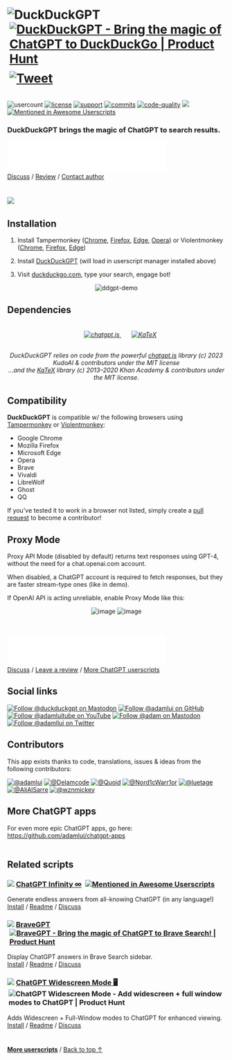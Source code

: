 <h1>
  <picture>
    <source media="(prefers-color-scheme: dark)" srcset="https://media.duckduckgpt.com/images/ddgpt-logo-dark-mode-371x65.png">
    <img alt="DuckDuckGPT" src="https://media.duckduckgpt.com/images/ddgpt-logo-light-mode-371x65.png">
  </picture>
<a href="https://www.producthunt.com/posts/duckduckgpt?utm_source=badge-featured&utm_medium=badge&utm_souce=badge-duckduckgpt" target="_blank"><img src="https://api.producthunt.com/widgets/embed-image/v1/featured.svg?post_id=379261&theme=light" alt="DuckDuckGPT - Bring&#0032;the&#0032;magic&#0032;of&#0032;ChatGPT&#0032;to&#0032;DuckDuckGo | Product Hunt" style="width: 156px; height: 34px; margin:0 0 11px 5px;" width="156" height="34" /></a>
  <a href="https://twitter.com/intent/tweet?text=Want%20%23ChatGPT%20answers%20right%20alongside%20DuckDuckGo%20results%3F%20This%20%23userscript%20does%20just%20that%21&url=https://duckduckgpt.com&hashtags=greasemonkey,javascript,ai"><img alt="Tweet" style="margin:0 0 14px 5px;" src="https://img.shields.io/twitter/url/http/shields.io.svg?style=social"></a>
</h1>

![usercount](https://img.shields.io/greasyfork/dt/459849?label=Users)
[![license](https://img.shields.io/badge/License-MIT-green.svg)](../LICENSE.md)
[![support](https://img.shields.io/badge/Support-Chrome/Firefox/Edge/Opera/Brave/Vivaldi/LibreWolf/Ghost/QQ-989898.svg)](#compatibility)
[![commits](https://img.shields.io/github/commit-activity/w/kudoai/duckduckgpt?label=Commits)](https://github.com/kudoai/duckduckgpt/commits/main)
[![code-quality](https://img.shields.io/codefactor/grade/github/kudoai/duckduckgpt?label=Code%20Quality)](https://www.codefactor.io/repository/github/kudoai/duckduckgpt)
<a alt="chatgpt.js" href="https://chatgpt.js.org"><img height=20 src="https://i.imgur.com/AwQqCmB.png"></a>
[![Mentioned in Awesome Userscripts](https://awesome.re/mentioned-badge.svg)](https://github.com/awesome-scripts/awesome-userscripts#duckduckgo)

<h3><b>DuckDuckGPT</b> brings the magic of ChatGPT to search results.</h3>

<a href="https://greasyfork.org/scripts/459849-duckduckgpt"><img alt="Install this script" src="https://github.com/adamlui/userscripts/raw/master/media/images/buttons/install-button.svg"></a><a href="#installation"><img alt="How to install" title="How to install" src="https://github.com/adamlui/userscripts/raw/master/media/images/buttons/help-button.svg"></a>
<br>
[Discuss](https://github.duckduckgpt.com/discussions) /
[Review](https://duckduckgpt.com/userscript/review) /
[Contact author](https://github.com/adamlui)

#

<img src="https://i.imgur.com/emsmP6p.png">

## Installation

1. Install Tampermonkey ([Chrome](https://chrome.google.com/webstore/detail/tampermonkey/dhdgffkkebhmkfjojejmpbldmpobfkfo), [Firefox](https://addons.mozilla.org/firefox/addon/tampermonkey/), [Edge](https://microsoftedge.microsoft.com/addons/detail/tampermonkey/iikmkjmpaadaobahmlepeloendndfphd), [Opera](https://addons.opera.com/extensions/details/tampermonkey-beta/)) or Violentmonkey ([Chrome](https://chrome.google.com/webstore/detail/violent-monkey/jinjaccalgkegednnccohejagnlnfdag), [Firefox](https://addons.mozilla.org/firefox/addon/violentmonkey/), [Edge](https://microsoftedge.microsoft.com/addons/detail/violentmonkey/eeagobfjdenkkddmbclomhiblgggliao))

2. Install [DuckDuckGPT](https://greasyfork.org/scripts/459849-duckduckgpt) (will load in userscript manager installed above)

3. Visit [duckduckgo.com](https://duckduckgo.com), type your search, engage bot!

<div align="center">

![ddgpt-demo](https://user-images.githubusercontent.com/10906554/220238659-9b59de4f-31d0-468a-a41d-528ac924732f.gif)
  
</div>

## Dependencies

<h6>
<div align="center">
<br />

<a href="https://chatgpt.js.org">
<picture>
    <source media="(prefers-color-scheme: dark)" srcset="https://raw.githubusercontent.com/chatgptjs/chatgpt.js/main/media/images/chatgpt.js-logo-dark-mode-5995x619.png">
    <img width=455 alt="chatgpt.js" style="margin: 0 0 -13px 18px" src="https://raw.githubusercontent.com/chatgptjs/chatgpt.js/main/media/images/chatgpt.js-logo-light-mode-5995x619.png">
</picture></a>
<a href="https://katex.org">
    <img width=175 alt="KaTeX" style="margin: 0 0 -13px 24px" src="https://i.imgur.com/3FBdSCi.png">
</a>
<br /><br />

DuckDuckGPT relies on code from the powerful [chatgpt.js](https://github.com/chatgptjs/chatgpt.js) library (c) 2023 KudoAI & contributors under the MIT license
<br>...and the [KaTeX](https://github.com/KaTeX/KaTeX) library (c) 2013–2020 Khan Academy & contributors under the MIT license.

</div>
</h6>

## Compatibility 

**DuckDuckGPT** is compatible w/ the following browsers using [Tampermonkey](https://www.tampermonkey.net/) or [Violentmonkey](https://violentmonkey.github.io/):

- Google Chrome
- Mozilla Firefox
- Microsoft Edge
- Opera
- Brave
- Vivaldi
- LibreWolf
- Ghost
- QQ

If you've tested it to work in a browser not listed, simply create a [pull request](https://github.duckduckgpt.com/pulls) to become a contributor!

## Proxy Mode

Proxy API Mode (disabled by default) returns text responses using GPT-4, without the need for a chat.openai.com account.

When disabled, a ChatGPT account is required to fetch responses, but they are faster stream-type ones (like in demo).

If OpenAI API is acting unreliable, enable Proxy Mode like this:

<div align='center'>

![image](https://user-images.githubusercontent.com/10906554/229062641-abff9d17-21cc-49b2-a98e-7793c231c4f2.png)
![image](https://user-images.githubusercontent.com/10906554/229728672-3fec6a2d-c4fe-4738-871d-56c1d97cb2c5.png)

</div>

<br>

<a href="https://greasyfork.org/scripts/459849-duckduckgpt"><img alt="Install this script" src="https://github.com/adamlui/userscripts/raw/master/media/images/buttons/install-button.svg"></a><a href="#installation"><img alt="How to install" title="How to install" src="https://github.com/adamlui/userscripts/raw/master/media/images/buttons/help-button.svg"></a>
<br>
[Discuss](https://github.duckduckgpt.com/discussions) /
[Leave a review](https://duckduckgpt.com/userscript/review) /
[More ChatGPT userscripts](https://github.com/adamlui/userscripts/tree/master/chatgpt)

## Social links

<a href="https://technodon.org/@duckduckgpt" target="_blank"><img align="bottom" src="https://img.shields.io/mastodon/follow/109876284007792895?domain=https%3A%2F%2Ftechnodon.org&style=social" alt="Follow @duckduckgpt on Mastodon" title="Mastodon"></a>
[![Follow @adamlui on GitHub](https://img.shields.io/github/followers/adamlui?label=Follow%20%40adamlui&style=social "GitHub")](https://github.com/adamlui)
[![Follow @adamluitube on YouTube](https://img.shields.io/youtube/channel/subscribers/UCgBMqK7SRL5R__3qM-YAcSg?label=Follow%20%40adamluitube&style=social)](https://www.youtube.com/AdamLuiTube?sub_confirmation=1)
<a href="https://elonsucks.org/@adam" target="_blank"><img align="bottom" src="https://img.shields.io/mastodon/follow/109387703022229926?domain=https%3A%2F%2Felonsucks.org&style=social" alt="Follow @adam on Mastodon" title="Mastodon">
[![Follow @adamllui on Twitter](https://img.shields.io/twitter/follow/adamllui?style=social)](https://twitter.com/adamllui)

## Contributors

This app exists thanks to code, translations, issues & ideas from the following contributors:

[![@adamlui](https://images.weserv.nl/?url=https://avatars.githubusercontent.com/u/10906554?first-contrib=2023.02.11&h=50&w=50&mask=circle&maxage=7d)](https://github.com/adamlui)
[![@Delamcode](https://images.weserv.nl/?url=https://avatars.githubusercontent.com/u/68170410?first-contrib=2023.02.19&h=50&w=50&mask=circle&maxage=7d)](https://github.com/Delamcode)
[![@Quoid](https://images.weserv.nl/?url=https://avatars.githubusercontent.com/u/7660254?first-contrib=2023.02.19&h=50&w=50&mask=circle&maxage=7d)](https://github.com/Quoid)
[![@Nord1cWarr1or](https://images.weserv.nl/?url=https://avatars.githubusercontent.com/u/47604048?first-contrib=2023.03.26&h=50&w=50&mask=circle&maxage=7d)](https://github.com/Nord1cWarr1or)
[![@luetage](https://images.weserv.nl/?url=https://avatars.githubusercontent.com/u/13988217?first-contrib=2023.04.21&h=50&w=50&mask=circle&maxage=7d)](https://github.com/luetage)
[![@AliAlSarre](https://images.weserv.nl/?url=https://avatars.githubusercontent.com/u/129722778?first-contrib=2023.05.23&h=50&w=50&mask=circle&maxage=7d)](https://github.com/AliAlSarre)
[![@wznmickey](https://images.weserv.nl/?url=https://avatars.githubusercontent.com/u/44784663?first-contrib=2023.05.26&h=50&w=50&mask=circle&maxage=7d)](https://github.com/wznmickey)

## More ChatGPT apps

For even more epic ChatGPT apps, go here: https://github.com/adamlui/chatgpt-apps
<br><br>

## Related scripts

### <picture><source media="(prefers-color-scheme: dark)" srcset="https://i.imgur.com/RduASbD.png"><img width=16 src="https://raw.githubusercontent.com/adamlui/chatgpt-userscripts/main/media/icons/openai-favicon64.png"></picture> [ChatGPT Infinity ∞](https://chatgptevo.com/infinity/github) <a href="https://github.com/awesome-scripts/awesome-userscripts#chatgpt"><img src="https://awesome.re/mentioned-badge.svg" alt="Mentioned in Awesome Userscripts" style="margin:0 0 -2px 4px"></a>

Generate endless answers from all-knowing ChatGPT (in any language!)
<br>[Install](https://greasyfork.org/scripts/465051-chatgpt-infinity) / 
[Readme](https://github.com/adamlui/chatgpt-infinity#readme) / 
[Discuss](https://chatgptevo.com/infinity/discussions)

### <img src="https://media.bravegpt.com/images/bravegpt-icon48.png" width=18> [BraveGPT](https://bravegpt.com/greasemonkey) <a href="https://www.producthunt.com/posts/bravegpt?utm_source=badge-featured&utm_medium=badge&utm_souce=badge-bravegpt" target="_blank"><img src="https://api.producthunt.com/widgets/embed-image/v1/featured.svg?post_id=385630&theme=light" alt="BraveGPT - Bring&#0032;the&#0032;magic&#0032;of&#0032;ChatGPT&#0032;to&#0032;Brave&#0032;Search&#0033; | Product Hunt" style="width: 112px; height: 24px; margin:0 0 -4px 5px;" width="112" height="24" /></a>

Display ChatGPT answers in Brave Search sidebar.
<br>[Install](https://greasyfork.org/scripts/462440-bravegpt) / 
[Readme](https://bravegpt.com/greasemonkey/README.md) / 
[Discuss](https://github.bravegpt.com/discussions)

### <picture><source media="(prefers-color-scheme: dark)" srcset="https://i.imgur.com/RduASbD.png"><img width=16 src="https://raw.githubusercontent.com/adamlui/userscripts/master/chatgpt/media/icons/openai-favicon64.png"></picture> [ChatGPT Widescreen Mode 🖥️](https://github.com/adamlui/chatgpt-widescreen/tree/main/greasemonkey) <img src="https://raw.githubusercontent.com/adamlui/chatgpt-widescreen/main/media/images/badges/product-hunt/product-of-the-week-2-larger-centered-rounded-light.svg" alt="ChatGPT&#0032;Widescreen&#0032;Mode - Add&#0032;widescreen&#0032;&#0043;&#0032;full&#0032;window&#0032;modes&#0032;to&#0032;ChatGPT | Product Hunt" style="width: auto; height: 24px; margin:0 0 -4px 3px;" width="auto" height="24" />

Adds Widescreen + Full-Window modes to ChatGPT for enhanced viewing.
<br>[Install](https://greasyfork.org/scripts/461473-chatgpt-widescreen-mode) / 
[Readme](https://github.com/adamlui/chatgpt-widescreen/blob/main/greasemonkey/README.md) / 
[Discuss](https://github.com/adamlui/chatgpt-widescreen/discussions)

#

<a href="https://github.com/adamlui/userscripts">**More userscripts**</a> / 
<a href="#--------------">Back to top ↑</a>
